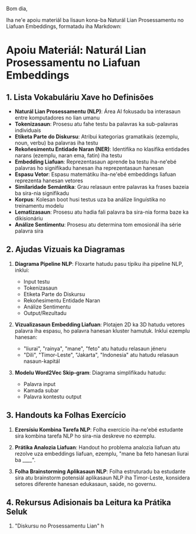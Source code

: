 Bom dia,

Iha ne'e apoiu materiál ba lisaun kona-ba Naturál Lian Prosessamentu no Liafuan Embeddings, formatadu iha Markdown:

# Apoiu Materiál: Naturál Lian Prosessamentu no Liafuan Embeddings

## 1. Lista Vokabuláriu Xave ho Definisões

- **Naturál Lian Prosessamentu (NLP)**: Área AI fokusadu ba interasaun entre komputadores no lian umanu
- **Tokenizasaun**: Prosesu atu fahe testu ba palavras ka sub-palavras individuais  
- **Etiketa Parte do Diskursu**: Atribui kategorias gramatikais (ezemplu, noun, verbu) ba palavras iha testu
- **Rekoñesimentu Entidade Naran (NER)**: Identifika no klasifika entidades narans (ezemplu, naran ema, fatin) iha testu
- **Embedding Liafuan**: Reprezentasaun aprende ba testu iha-ne'ebé palavras ho signifikadu hanesan iha reprezentasaun hanesan
- **Espasu Vetor**: Espasu matemátiku iha-ne'ebé embeddings liafuan reprezenta hanesan vetores
- **Similaridade Semántika**: Grau relasaun entre palavras ka frases bazeia ba sira-nia signifikadu
- **Korpus**: Kolesan boot husi testus uza ba análize linguístika no treinamentu modelu  
- **Lematizasaun**: Prosesu atu hadia fali palavra ba sira-nia forma baze ka dikisionáriu
- **Análize Sentimentu**: Prosesu atu determina tom emosionál iha série palavra sira

## 2. Ajudas Vizuais ka Diagramas  

1. **Diagrama Pipeline NLP**: Floxarte hatudu pasu típiku iha pipeline NLP, inklui:
   - Input testu
   - Tokenizasaun
   - Etiketa Parte do Diskursu
   - Rekoñesimentu Entidade Naran
   - Análize Sentimentu
   - Output/Rezultadu

2. **Vizualizasaun Embedding Liafuan**: Plotajen 2D ka 3D hatudu vetores palavra iha espasu, ho palavra hanesan kluster hamutuk. Inklui ezemplu hanesan: 
   - "liurai", "rainya", "mane", "feto" atu hatudu relasaun jéneru
   - "Dili", "Timor-Leste", "Jakarta", "Indonesia" atu hatudu relasaun nasaun-kapitál

3. **Modelu Word2Vec Skip-gram**: Diagrama simplifikadu hatudu:
   - Palavra input  
   - Kamada subar
   - Palavra kontestu output

## 3. Handouts ka Folhas Exercício

1. **Ezersísiu Kombina Tarefa NLP**: Folha exercício iha-ne'ebé estudante sira kombina tarefa NLP ho sira-nia deskreve no ezemplu.

2. **Prátika Analozia Liafuan**: Handout ho problema analozia liafuan atu rezolve uza embeddings liafuan, ezemplu, "mane ba feto hanesan liurai ba ____".

3. **Folha Brainstorming Aplikasaun NLP**: Folha estruturadu ba estudante sira atu brainstorm potensiál aplikasaun NLP iha Timor-Leste, konsidera setores diferente hanesan edukasaun, saúde, no governu.  

## 4. Rekursus Adisionais ba Leitura ka Prátika Seluk

1. "Diskursu no Prosessamentu Lian" h